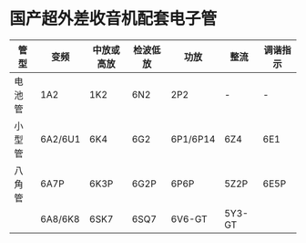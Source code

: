 # 国产超外差收音机配套电子管
| 管型   | 变频    | 中放或高放 | 检波低放 | 功放     | 整流   | 调谐指示 |
|--------|---------|------------|----------|----------|--------|----------|
| 电池管 | 1A2     | 1K2        | 6N2      | 2P2      |   -    | -        |  
| 小型管 | 6A2/6U1 | 6K4        | 6G2      | 6P1/6P14 | 6Z4    | 6E1      |
| 八角管 | 6A7P    | 6K3P       | 6G2P     | 6P6P     | 5Z2P   | 6E5P     |
|        | 6A8/6K8 | 6SK7       | 6SQ7     | 6V6-GT   | 5Y3-GT |          |
